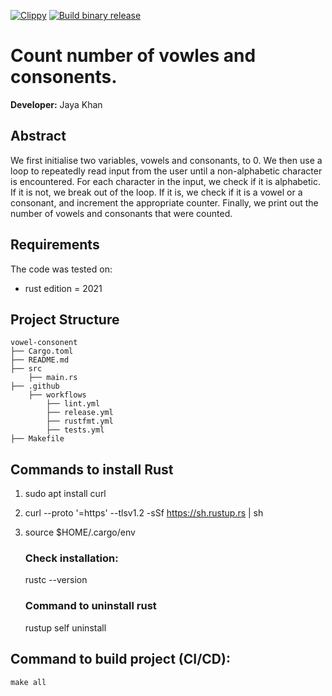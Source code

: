 [![Clippy](https://github.com/nogibjj/week7-jk499-rust/actions/workflows/lint.yml/badge.svg)](https://github.com/nogibjj/week7-jk499-rust/actions/workflows/lint.yml)
[![Build binary release](https://github.com/nogibjj/week7-jk499-rust/actions/workflows/release.yml/badge.svg)](https://github.com/nogibjj/week7-jk499-rust/actions/workflows/release.yml)

# Count number of vowles and consonents.

**Developer:** Jaya Khan 

## Abstract
We first initialise two variables, vowels and consonants, to 0. We then use a loop to repeatedly read input from the user until a non-alphabetic character is encountered. For each character in the input, we check if it is alphabetic. If it is not, we break out of the loop. If it is, we check if it is a vowel or a consonant, and increment the appropriate counter. Finally, we print out the number of vowels and consonants that were counted.

## Requirements
The code was tested on:
- rust edition = 2021


## Project Structure
                                                                               
    vowel-consonent
    ├── Cargo.toml
    ├── README.md   
    ├── src
        ├── main.rs
    ├── .github
        ├── workflows
            ├── lint.yml
            ├── release.yml
            ├── rustfmt.yml
            ├── tests.yml
    ├── Makefile


## Commands to install Rust
1. sudo apt install curl
2. curl --proto '=https' --tlsv1.2 -sSf https://sh.rustup.rs | sh
3. source $HOME/.cargo/env

    ### Check installation:
    rustc --version

    ### Command to uninstall rust
    rustup self uninstall

## Command to build project (CI/CD): 
`make all`